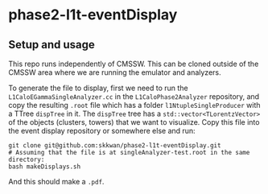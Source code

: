 # phase2-l1t-eventDisplay

## Setup and usage
This repo runs independently of CMSSW. This can be cloned outside of the CMSSW area where we are running the emulator and analyzers.

To generate the file to display, first we need to run the `L1CaloEGammaSingleAnalyzer.cc` in the `L1CaloPhase2Analyzer` repository, and copy the resulting `.root` file which has a folder `l1NtupleSingleProducer` with a TTree `dispTree` in it. The `dispTree` tree has a `std::vector<TLorentzVector>` of the objects (clusters, towers) that we want to visualize. Copy this file into the event display repository or somewhere else and run:

```
git clone git@github.com:skkwan/phase2-l1t-eventDisplay.git
# Assuming that the file is at singleAnalyzer-test.root in the same directory:
bash makeDisplays.sh
```
And this should make a `.pdf`.

